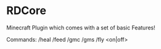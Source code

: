 # RDCore
Minecraft Plugin which comes with a set of basic Features!

Commands:
/heal
/feed
/gmc
/gms
/fly <on|off>
